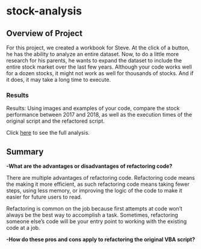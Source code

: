 # stock-analysis

## Overview of Project
For this project, we created a workbook for Steve. At the click of a button, he has the ability to analyze an entire dataset. Now, to do a little more research for his parents, he wants to expand the dataset to include the entire stock market over the last few years. Although your code works well for a dozen stocks, it might not work as well for thousands of stocks. And if it does, it may take a long time to execute.

### Results
Results: Using images and examples of your code, compare the stock performance between 2017 and 2018, as well as the execution times of the original script and the refactored script.

Click [here](https://github.com/liviblocker/stock-analysis/blob/master/OriginalCode_2017.png) to see the full analysis.



## Summary
<b>-What are the advantages or disadvantages of refactoring code?</b>

There are multiple advantages of refactoring code. Refactoring code means the making it more efficient, as such refactoring code means taking fewer steps, using less memory, or improving the logic of the code to make it easier for future users to read.

Refactoring is common on the job because first attempts at code won’t always be the best way to accomplish a task. Sometimes, refactoring someone else’s code will be your entry point to working with the existing code at a job.

<b>-How do these pros and cons apply to refactoring the original VBA script?</b>


